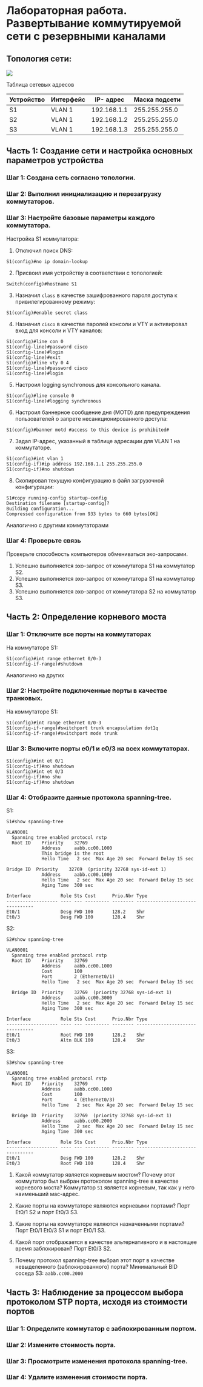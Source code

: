 # Лабораторная работа. Развертывание коммутируемой сети с резервными каналами
## Топология сети:

![](base_scheme.png)

  Таблица сетевых адресов

| Устройство | Интерфейс | IP- адрес   | Маска подсети |
|------- |------    |---------      |---------------- |
| S1     | VLAN 1   | 192.168.1.1    | 255.255.255.0  | 
| S2     | VLAN 1   | 192.168.1.2    | 255.255.255.0 | 
| S3     | VLAN 1   | 192.168.1.3    | 255.255.255.0 | 

## Часть 1:	Создание сети и настройка основных параметров устройства
### Шаг 1:	Создана сеть согласно топологии.
### Шаг 2:	Выполнил инициализацию и перезагрузку коммутаторов.
### Шаг 3:	Настройте базовые параметры каждого коммутатора.
Настройка S1 коммутатора:

1. Отключил поиск DNS:
```
S1(config)#no ip domain-lookup 
```
2. Присвоил имя устройству в соответствии с топологией:
```
Switch(config)#hostname S1
```
3. Назначил ```class``` в качестве зашифрованного пароля доступа к привилегированному режиму:
```
S1(config)#enable secret class
```
4. Назначил ```cisco``` в качестве паролей консоли и VTY и активировал вход для консоли и VTY каналов:
```
S1(config)#line con 0
S1(config-line)#password cisco
S1(config-line)#login
S1(config-line)#exit
S1(config)#line vty 0 4 
S1(config-line)#password cisco
S1(config-line)#login 
```
5. Настроил logging synchronous для консольного канала.
```
S1(config)#line console 0
S1(config-line)#logging synchronous 
```
6. Настроил баннерное сообщение дня (MOTD) для предупреждения пользователей о запрете несанкционированного доступа:
```
S1(config)#banner motd #access to this device is prohibited#
```
7. Задал IP-адрес, указанный в таблице адресации для VLAN 1 на коммутаторе.
```
S1(config)#int vlan 1
S1(config-if)#ip address 192.168.1.1 255.255.255.0
S1(config-if)#no shutdown 
```
8. Скопировал текущую конфигурацию в файл загрузочной конфигурации:
```
S1#copy running-config startup-config
Destination filename [startup-config]? 
Building configuration...
Compressed configuration from 933 bytes to 660 bytes[OK]
```
Аналогично с другими коммутаторами 
### Шаг 4:	Проверьте связь
Проверьте способность компьютеров обмениваться эхо-запросами.

1. Успешно выполняется эхо-запрос от коммутатора S1 на коммутатор S2.
2. Успешно выполняется эхо-запрос от коммутатора S1 на коммутатор S3.
3. Успешно  выполняется эхо-запрос от коммутатора S2 на коммутатор S3.

## Часть 2:	Определение корневого моста

### Шаг 1:	Отключите все порты на коммутаторах
На коммутаторе S1:
```
S1(config)#int range ethernet 0/0-3 
S1(config-if-range)#shutdown 
```
Аналогично на других
### Шаг 2:	Настройте подключенные порты в качестве транковых.
На коммутаторе S1:
```
S1(config)#int range ethernet 0/0-3 
S1(config-if-range)#switchport trunk encapsulation dot1q 
S1(config-if-range)#switchport mode trunk 
```
### Шаг 3:	Включите порты e0/1 и e0/3 на всех коммутаторах.
```
S1(config)#int et 0/1
S1(config-if)#no shutdown 
S1(config)#int et 0/3
S1(config-if)#no shu
S1(config-if)#no shutdown 
```

### Шаг 4:	Отобразите данные протокола spanning-tree.
S1:
```
S1#show spanning-tree 

VLAN0001
  Spanning tree enabled protocol rstp
  Root ID    Priority    32769
             Address     aabb.cc00.1000
             This bridge is the root
             Hello Time   2 sec  Max Age 20 sec  Forward Delay 15 sec

Bridge ID  Priority    32769  (priority 32768 sys-id-ext 1)
             Address     aabb.cc00.1000
             Hello Time   2 sec  Max Age 20 sec  Forward Delay 15 sec
             Aging Time  300 sec

Interface           Role Sts Cost      Prio.Nbr Type
------------------- ---- --- --------- -------- --------------------------------
Et0/1               Desg FWD 100       128.2    Shr 
Et0/3               Desg FWD 100       128.4    Shr 
```

S2:
```
S2#show spanning-tree 

VLAN0001
  Spanning tree enabled protocol rstp
  Root ID    Priority    32769
             Address     aabb.cc00.1000
             Cost        100
             Port        2 (Ethernet0/1)
             Hello Time   2 sec  Max Age 20 sec  Forward Delay 15 sec

  Bridge ID  Priority    32769  (priority 32768 sys-id-ext 1)
             Address     aabb.cc00.3000
             Hello Time   2 sec  Max Age 20 sec  Forward Delay 15 sec
             Aging Time  300 sec

Interface           Role Sts Cost      Prio.Nbr Type
------------------- ---- --- --------- -------- --------------------------------
Et0/1               Root FWD 100       128.2    Shr 
Et0/3               Altn BLK 100       128.4    Shr 
```
S3:
```
S3#show spanning-tree 

VLAN0001
  Spanning tree enabled protocol rstp
  Root ID    Priority    32769
             Address     aabb.cc00.1000
             Cost        100
             Port        4 (Ethernet0/3)
             Hello Time   2 sec  Max Age 20 sec  Forward Delay 15 sec

  Bridge ID  Priority    32769  (priority 32768 sys-id-ext 1)
             Address     aabb.cc00.2000
             Hello Time   2 sec  Max Age 20 sec  Forward Delay 15 sec
             Aging Time  300 sec

Interface           Role Sts Cost      Prio.Nbr Type
------------------- ---- --- --------- -------- --------------------------------
Et0/1               Desg FWD 100       128.2    Shr 
Et0/3               Root FWD 100       128.4    Shr 
```


1. Какой коммутатор является корневым мостом? Почему этот коммутатор был выбран протоколом spanning-tree в качестве корневого моста? Коммутатор ```S1``` является корневым, так как у него наименьший мас-адрес.

2. Какие порты на коммутаторе являются корневыми портами? 
Порт Et0/1 S2 и порт Et0/3 S3.

3. Какие порты на коммутаторе являются назначенными портами?
Порт Et0/1 Et0/3 S1 и порт Et0/1 S3.

4. Какой порт отображается в качестве альтернативного и в настоящее время заблокирован? 
Порт Et0/3 S2.

5. Почему протокол spanning-tree выбрал этот порт в качестве невыделенного (заблокированного) порта?
Минимальный BID соседа S3: ```aabb.cc00.2000``` 

## Часть 3:	Наблюдение за процессом выбора протоколом STP порта, исходя из стоимости портов
### Шаг 1:	Определите коммутатор с заблокированным портом.
### Шаг 2:	Измените стоимость порта.
### Шаг 3:	Просмотрите изменения протокола spanning-tree.
### Шаг 4:	Удалите изменения стоимости порта.